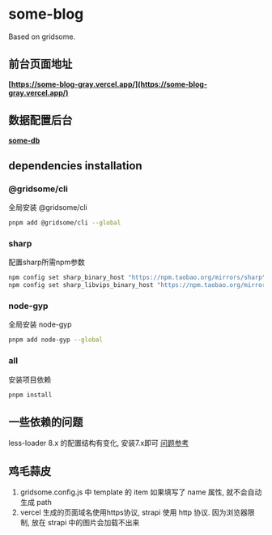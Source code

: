 # some-blog

Based on gridsome.

## 前台页面地址

**[https://some-blog-gray.vercel.app/](https://some-blog-gray.vercel.app/)**

## 数据配置后台

**[some-db](https://github.com/yubaoquan/blog-db)**

## dependencies installation

### @gridsome/cli

全局安装 @gridsome/cli

```bash
pnpm add @gridsome/cli --global
```

### sharp

配置sharp所需npm参数

```bash
npm config set sharp_binary_host "https://npm.taobao.org/mirrors/sharp"
npm config set sharp_libvips_binary_host "https://npm.taobao.org/mirrors/sharp-libvips"
```

### node-gyp

全局安装 node-gyp

```bash
pnpm add node-gyp --global
```

### all

安装项目依赖

```bash
pnpm install
```

## 一些依赖的问题

less-loader 8.x 的配置结构有变化, 安装7.x即可
[问题参考](https://segmentfault.com/a/1190000039190699)

## 鸡毛蒜皮

1. gridsome.config.js 中 template 的 item 如果填写了 name 属性, 就不会自动生成 path
2. vercel 生成的页面域名使用https协议, strapi 使用 http 协议. 因为浏览器限制, 放在 strapi 中的图片会加载不出来

